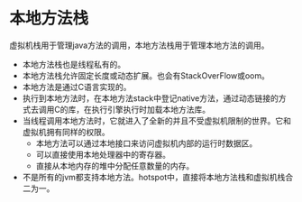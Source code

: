 # 本地方法栈

虚拟机栈用于管理java方法的调用，本地方法栈用于管理本地方法的调用。

- 本地方法栈也是线程私有的。
- 本地方法栈允许固定长度或动态扩展。也会有StackOverFlow或oom。
- 本地方法是通过C语言实现的。
- 执行到本地方法时，在本地方法stack中登记native方法，通过动态链接的方式去调用C的库，在执行引擎执行时加载本地方法库。
- 当线程调用本地方法时，它就进入了全新的并且不受虚拟机限制的世界。它和虚拟机拥有同样的权限。
    - 本地方法可以通过本地接口来访问虚拟机内部的运行时数据区。
    - 可以直接使用本地处理器中的寄存器。
    - 直接从本地内存的堆中分配任意数量的内存。
- 不是所有的jvm都支持本地方法。hotspot中，直接将本地方法栈和虚拟机栈合二为一。    